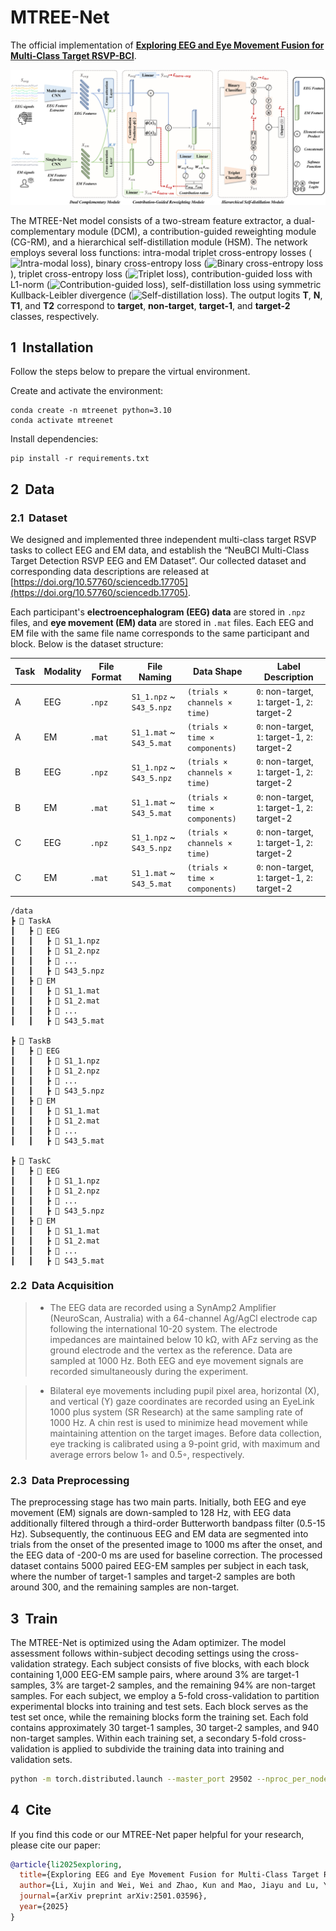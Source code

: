 # MTREE-Net

The official implementation of **[Exploring EEG and Eye Movement Fusion for Multi-Class Target RSVP-BCI](https://doi.org/10.1016/j.inffus.2025.103135)**.

![alt text](figure/Model_framework.png)

The MTREE-Net model consists of a two-stream feature extractor, a dual-complementary module (DCM), a contribution-guided reweighting module (CG-RM), and a hierarchical self-distillation module (HSM). The network employs several loss functions: intra-modal triplet cross-entropy losses (![Intra-modal loss](https://latex.codecogs.com/svg.latex?\mathcal{L}_{\text{intra-eeg}},\quad\mathcal{L}_{\text{intra-em}})), binary cross-entropy loss (![Binary cross-entropy loss](https://latex.codecogs.com/svg.latex?\mathcal{L}_{\text{bce}})), triplet cross-entropy loss (![Triplet loss](https://latex.codecogs.com/svg.latex?\mathcal{L}_{\text{ce}})), contribution-guided loss with L1-norm (![Contribution-guided loss](https://latex.codecogs.com/svg.latex?\mathcal{L}_{\text{cg}})), self-distillation loss using symmetric Kullback-Leibler divergence (![Self-distillation loss](https://latex.codecogs.com/svg.latex?\mathcal{L}_{\text{sd}})). The output logits **T**, **N**, **T1**, and **T2** correspond to **target**, **non-target**, **target-1**, and **target-2** classes, respectively.


## 1&nbsp; Installation

Follow the steps below to prepare the virtual environment.

Create and activate the environment:
```shell
conda create -n mtreenet python=3.10
conda activate mtreenet
```

Install dependencies:
```shell
pip install -r requirements.txt
```


## 2&nbsp; Data

### 2.1&nbsp; Dataset

We designed and implemented three independent multi-class target RSVP tasks to collect EEG and EM data, and establish the “NeuBCI Multi-Class Target Detection RSVP EEG and EM Dataset”. Our collected dataset and corresponding data descriptions are released at [https://doi.org/10.57760/sciencedb.17705](https://doi.org/10.57760/sciencedb.17705).

Each participant's **electroencephalogram (EEG) data** are stored in `.npz` files, and **eye movement (EM) data** are stored in `.mat` files. Each EEG and EM file with the same file name corresponds to the same participant and block. Below is the dataset structure:

| Task | Modality | File Format | File Naming | Data Shape | Label Description |
|------|----------|-------------|-------------|------------|-------------------|
| A    | EEG      | `.npz`       | `S1_1.npz` ~ `S43_5.npz` | `(trials × channels × time)` | `0`: non-target, `1`: target-1, `2`: target-2 |
| A    | EM       | `.mat`       | `S1_1.mat` ~ `S43_5.mat` | `(trials × time × components)` | `0`: non-target, `1`: target-1, `2`: target-2 |
| B    | EEG      | `.npz`       | `S1_1.npz` ~ `S43_5.npz` | `(trials × channels × time)` | `0`: non-target, `1`: target-1, `2`: target-2 |
| B    | EM       | `.mat`       | `S1_1.mat` ~ `S43_5.mat` | `(trials × time × components)` | `0`: non-target, `1`: target-1, `2`: target-2 |
| C    | EEG      | `.npz`       | `S1_1.npz` ~ `S43_5.npz` | `(trials × channels × time)` | `0`: non-target, `1`: target-1, `2`: target-2 |
| C    | EM       | `.mat`       | `S1_1.mat` ~ `S43_5.mat` | `(trials × time × components)` | `0`: non-target, `1`: target-1, `2`: target-2 |

```
/data 
┣ 📂 TaskA 
┃   ┣ 📂 EEG 
┃   ┃   ┣ 📜 S1_1.npz 
┃   ┃   ┣ 📜 S1_2.npz 
┃   ┃   ┣ 📜 ... 
┃   ┃   ┣ 📜 S43_5.npz 
┃   ┣ 📂 EM 
┃   ┃   ┣ 📜 S1_1.mat 
┃   ┃   ┣ 📜 S1_2.mat 
┃   ┃   ┣ 📜 ... 
┃   ┃   ┣ 📜 S43_5.mat

┣ 📂 TaskB 
┃   ┣ 📂 EEG 
┃   ┃   ┣ 📜 S1_1.npz 
┃   ┃   ┣ 📜 S1_2.npz 
┃   ┃   ┣ 📜 ... 
┃   ┃   ┣ 📜 S43_5.npz 
┃   ┣ 📂 EM 
┃   ┃   ┣ 📜 S1_1.mat 
┃   ┃   ┣ 📜 S1_2.mat 
┃   ┃   ┣ 📜 ... 
┃   ┃   ┣ 📜 S43_5.mat

┣ 📂 TaskC 
┃   ┣ 📂 EEG 
┃   ┃   ┣ 📜 S1_1.npz 
┃   ┃   ┣ 📜 S1_2.npz 
┃   ┃   ┣ 📜 ... 
┃   ┃   ┣ 📜 S43_5.npz 
┃   ┣ 📂 EM 
┃   ┃   ┣ 📜 S1_1.mat 
┃   ┃   ┣ 📜 S1_2.mat 
┃   ┃   ┣ 📜 ... 
┃   ┃   ┣ 📜 S43_5.mat
```

### 2.2&nbsp; Data Acquisition

>- The EEG data are recorded using a SynAmp2 Amplifier (NeuroScan, Australia) with a 64-channel Ag/AgCl electrode cap following the international 10-20 system. The electrode impedances are maintained below 10 kΩ, with AFz serving as the ground electrode and the vertex as the reference. Data are sampled at 1000 Hz. Both EEG and eye movement signals are recorded simultaneously during the experiment. 

>- Bilateral eye movements including pupil pixel area, horizontal (X), and vertical (Y) gaze coordinates are recorded using an EyeLink 1000 plus system (SR Research) at the same sampling rate of 1000 Hz. A chin rest is used to minimize head movement while maintaining attention on the target images. Before data collection, eye tracking is calibrated using a 9-point grid, with maximum and average errors below 1◦ and 0.5◦, respectively.


### 2.3&nbsp; Data Preprocessing

The preprocessing stage has two main parts. Initially, both EEG and eye movement (EM) signals are down-sampled to 128 Hz, with EEG data additionally filtered through a third-order Butterworth bandpass filter (0.5-15 Hz). Subsequently, the continuous EEG and EM data are segmented into trials from the onset of the presented image to 1000 ms after the onset, and the EEG data of -200-0 ms are used for baseline correction. The processed dataset contains 5000 paired EEG-EM samples per subject in each task, where the number of target-1 samples and target-2 samples are both around 300, and the remaining samples are non-target.


## 3&nbsp; Train

The MTREE-Net is optimized using the Adam optimizer. The model assessment follows within-subject decoding settings using the cross-validation strategy. Each subject consists of five blocks, with each block containing 1,000 EEG-EM sample pairs, where around 3% are target-1 samples, 3% are target-2 samples, and the remaining 94% are non-target samples. For each subject, we employ a 5-fold cross-validation to partition experimental blocks into training and test sets. Each block serves as the test set once, while the remaining blocks form the training set. Each fold contains approximately 30 target-1 samples, 30 target-2 samples, and 940 non-target samples. Within each training set,
a secondary 5-fold cross-validation is applied to subdivide the training data into training and validation sets.

```bash
python -m torch.distributed.launch --master_port 29502 --nproc_per_node=2 /MTREE-Net/main.py
```

## 4&nbsp; Cite

If you find this code or our MTREE-Net paper helpful for your research, please cite our paper:

```bibtex
@article{li2025exploring,
  title={Exploring EEG and Eye Movement Fusion for Multi-Class Target RSVP-BCI},
  author={Li, Xujin and Wei, Wei and Zhao, Kun and Mao, Jiayu and Lu, Yizhuo and Qiu, Shuang and He, Huiguang},
  journal={arXiv preprint arXiv:2501.03596},
  year={2025}
}
```
